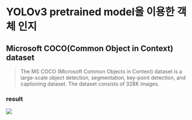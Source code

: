 # YOLOv3 pretrained model을 이용한 객체 인지

## Microsoft COCO(Common Object in Context) dataset
> The MS COCO (Microsoft Common Objects in Context) dataset is a large-scale object detection, segmentation, key-point detection, and captioning dataset. The dataset consists of 328K images.

### result
<img src = "https://user-images.githubusercontent.com/96530828/167344165-28826b88-ccef-413b-a8e0-698032a12f53.jpg">
